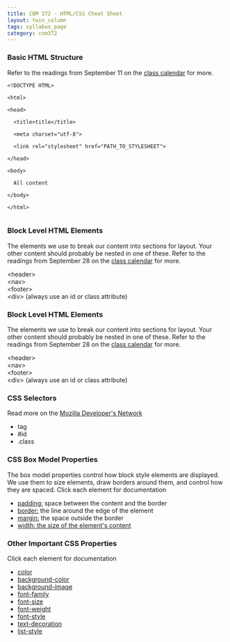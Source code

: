 ```yaml
---
title: COM 372 - HTML/CSS Cheat Sheet
layout: twin_column
tags: syllabus_page
category: com372
---
```


<div class="col-md-10 col-md-offset-1">
<div class="col-md-4 assignment_box">
<h3>Basic HTML Structure</h3>
<p>Refer to the readings from September 11 on the <a href="/classes/com372/calendar.html">class calendar</a> for more.</p>
<p><code>&lt;!DOCTYPE HTML&gt;<br>
&lt;html&gt;<br>
&lt;head&gt;<br>
&nbsp;&nbsp;&lt;title&gt;title&lt;/title&gt;<br>
&nbsp;&nbsp;&lt;meta charset="utf-8"&gt;<br>
&nbsp;&nbsp;&lt;link rel="stylesheet" href="PATH_TO_STYLESHEET"&gt;<br>
&lt;/head&gt;<br>
&lt;body&gt;<br>
&nbsp;&nbsp;All content<br>
&lt;/body&gt;<br>
&lt;/html&gt;<br>
</code></p>
</div>
<div class="col-md-4 assignment_box">
<h3>Block Level HTML Elements</h3>
<p>The elements we use to break our content into sections for layout. Your other content should probably be nested in one of these. Refer to the readings from September 28 on the <a href="/classes/com372/calendar.html">class calendar</a> for more.</p>
&lt;header&gt;<br>
&lt;nav&gt;<br>
&lt;footer&gt;<br>
&lt;div&gt; (always use an id or class attribute)<br>
</div>
<div class="col-md-4 assignment_box">
<h3>Block Level HTML Elements</h3>
<p>The elements we use to break our content into sections for layout. Your other content should probably be nested in one of these. Refer to the readings from September 28 on the <a href="/classes/com372/calendar.html">class calendar</a> for more.</p>
&lt;header&gt;<br>
&lt;nav&gt;<br>
&lt;footer&gt;<br>
&lt;div&gt; (always use an id or class attribute)<br>
</div>
<div class="col-md-4 assignment_box">
<h3>CSS Selectors</h3>
<p>Read more on the <a href="https://developer.mozilla.org/en-US/docs/Web/Guide/CSS/Getting_started/Selectors">Mozilla Developer's Network</a></p>
<ul>
<li>tag</li>
<li>#id</li>
<li>.class</li>
</ul>
</div>
<div class="col-md-4 assignment_box">
<h3>CSS Box Model Properties</h3>
<p>The box model properties control how block style elements are displayed. We use them to size elements, draw borders around them, and control how they are spaced. Click each element for documentation</p>
<ul>
<li><a href="https://developer.mozilla.org/en-US/docs/Web/CSS/padding">padding:</a> space between the content and the border</li>
<li><a href="https://developer.mozilla.org/en-US/docs/Web/CSS/border">border:</a> the line around the edge of the element</li>
<li><a href="https://developer.mozilla.org/en-US/docs/Web/CSS/margin">margin:</a> the space outside the border</li>
<li><a href="https://developer.mozilla.org/en-US/docs/Web/CSS/width">width: the size of the element's content</a></li>
</ul>
</div>
<div class="col-md-4 assignment_box">
<h3>Other Important CSS Properties</h3>
<p>Click each element for documentation</p>
<ul>
<li><a href="https://developer.mozilla.org/en-US/docs/Web/CSS/color">color</a></li>
<li><a href="https://developer.mozilla.org/en-US/docs/Web/CSS/background-color">background-color</a></li>
<li><a href="https://developer.mozilla.org/en-US/docs/Web/CSS/background-image">background-image</a></li>
<li><a href="https://developer.mozilla.org/en-US/docs/Web/CSS/font-family">font-family</a></li>
<li><a href="https://developer.mozilla.org/en-US/docs/Web/CSS/font-size">font-size</a></li>
<li><a href="https://developer.mozilla.org/en-US/docs/Web/CSS/font-weight">font-weight</a></li>
<li><a href="https://developer.mozilla.org/en-US/docs/Web/CSS/font-style">font-style</a></li>
<li><a href="https://developer.mozilla.org/en-US/docs/Web/CSS/text-decoration">text-decoration</a></li>
<li><a href="https://developer.mozilla.org/en-US/docs/Web/CSS/list-style">list-style</a></li>
</ul>
</div>
</div>
